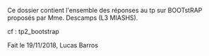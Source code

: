 Ce dossier contient l'ensemble des réponses au tp sur BOOTstRAP proposés par Mme. Descamps (L3 MIASHS).

cf : tp2_bootstrap

Fait le 19/11/2018, Lucas Barros
